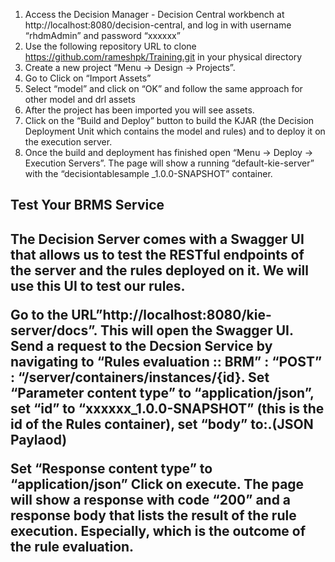1.	Access the Decision Manager - Decision Central workbench at http://localhost:8080/decision-central, and log in with username “rhdmAdmin” and password “xxxxxx”
2.	Use the following repository URL to clone https://github.com/rameshpk/Training.git in your physical directory
3.  Create a new project “Menu -> Design -> Projects”. 
4.	Go to  Click on “Import Assets”
5.	Select “model” and click on “OK” and follow the same approach for other model and drl assets
6.	After the project has been imported you will see assets.
7.	Click on the “Build and Deploy” button to build the KJAR (the Decision Deployment Unit which contains the model and rules) and to deploy it on the execution server.
8.	Once the build and deployment has finished open “Menu -> Deploy -> Execution Servers”. The page will show a running “default-kie-server” with the “decisiontablesample _1.0.0-SNAPSHOT” container.

<h2>Test Your BRMS Service<h2>

The Decision Server comes with a Swagger UI that allows us to test the RESTful endpoints of the server and the rules deployed on it. We will use this UI to test our rules.

Go to the URL”http://localhost:8080/kie-server/docs”. This will open the Swagger UI.
Send a request to the Decsion Service by navigating to “Rules evaluation :: BRM” : “POST” : “/server/containers/instances/{id}.
Set “Parameter content type” to “application/json”,  set “id” to “xxxxxx_1.0.0-SNAPSHOT” (this is the id of the Rules container), set “body” to:.(JSON Paylaod)

Set “Response content type” to “application/json”
Click on execute.
The page will show a response with code “200” and a response body that lists the result of the rule execution. Especially, which is the outcome of the rule evaluation.
